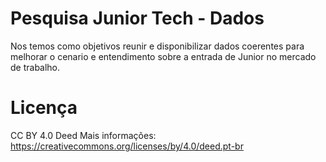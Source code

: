 # Pesquisa Junior Tech - Dados

Nos temos como objetivos reunir e disponibilizar dados coerentes para melhorar o cenario e entendimento sobre a entrada de Junior no mercado de trabalho.

# Licença 
CC BY 4.0 Deed 
Mais informações: https://creativecommons.org/licenses/by/4.0/deed.pt-br
